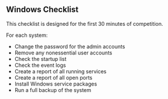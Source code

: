 ## Windows Checklist

This checklist is designed for the first 30 minutes of competition.

For each system:

* Change the password for the admin accounts
* Remove any nonessential user accounts
* Check the startup list
* Check the event logs
* Create a report of all running services
* Create a report of all open ports
* Install Windows service packages
* Run a full backup of the system
